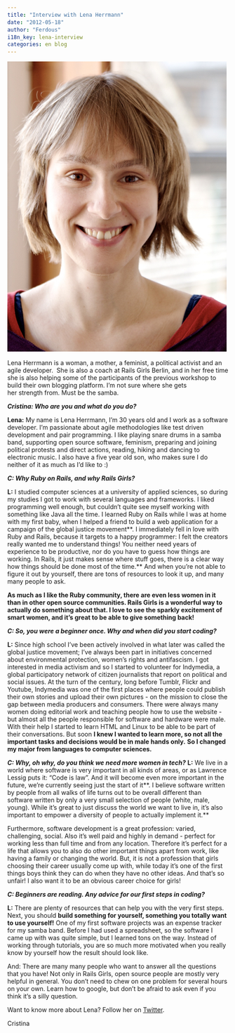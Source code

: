 ```yaml
---
title: "Interview with Lena Herrmann"
date: "2012-05-18"
author: "Ferdous"
i18n_key: lena-interview
categories: en blog
---
```


<!-- \[caption id="attachment\_506" align="aligncenter" width="226"\]![](http://railsgirlsberlin.de/wp-content/uploads/2012/08/Lena_Herrmann.jpeg "Lena_Herrmann") Lena Herrmann\[/caption\] -->

![photo of Lena Herrmann, white woman with short blonde hair.](/assets/images/Lena_Herrmann.jpeg)

Lena Herrmann is a woman, a mother, a feminist, a political activist and an agile developer.  She is also a coach at Rails Girls Berlin, and in her free time she is also helping some of the participants of the previous workshop to build their own blogging platform. I’m not sure where she gets her strength from. Must be the samba.

**_Cristina: Who are you and what do you do?_**

**Lena:** My name is Lena Herrmann, I’m 30 years old and I work as a software developer. I’m passionate about agile methodologies like test driven development and pair programming. I like playing snare drums in a samba band, supporting open source software, feminism, preparing and joining political protests and direct actions, reading, hiking and dancing to electronic music. I also have a five year old son, who makes sure I do neither of it as much as I’d like to :)

**_C: Why Ruby on Rails, and why Rails Girls?_**

**L:** I studied computer sciences at a university of applied sciences, so during my studies I got to work with several languages and frameworks. I liked programming well enough, but couldn’t quite see myself working with something like Java all the time. I learned Ruby on Rails while I was at home with my first baby, when I helped a friend to build a web application for a campaign of the global justice movement**. I immediately fell in love with Ruby and Rails, because it targets to a happy programmer: I felt the creators really wanted me to understand things! You neither need years of experience to be productive, nor do you have to guess how things are working. In Rails, it just makes sense where stuff goes, there is a clear way how things should be done most of the time.** And when you’re not able to figure it out by yourself, there are tons of resources to look it up, and many many people to ask.

**As much as I like the Ruby community, there are even less women in it than in other open source communities. Rails Girls is a wonderful way to actually do something about that. I love to see the sparkly excitement of smart women, and it’s great to be able to give something back!**

**_C: So, you were a beginner once. Why and when did you start coding?_**

**L:** Since high school I’ve been actively involved in what later was called the global justice movement; I’ve always been part in initiatives concerned about environmental protection, women’s rights and antifascism. I got interested in media activism and so I started to volunteer for Indymedia, a global participatory network of citizen journalists that report on political and social issues. At the turn of the century, long before Tumblr, Flickr and Youtube, Indymedia was one of the first places where people could publish their own stories and upload their own pictures - on the mission to close the gap between media producers and consumers. There were always many women doing editorial work and teaching people how to use the website - but almost all the people responsible for software and hardware were male. With their help I started to learn HTML and Linux to be able to be part of their conversations. But soon **I knew I wanted to learn more, so not all the important tasks and decisions would be in male hands only.** **So I changed my major from languages to computer sciences.**

**_C: Why, oh why, do you think we need more women in tech?_** **L:** We live in a world where software is very important in all kinds of areas, or as Lawrence Lessig puts it: “Code is law”. And it will become even more important in the future, we’re currently seeing just the start of it**. I believe software written by people from all walks of life turns out to be overall different than software written by only a very small selection of people (white, male, young). While it’s great to just discuss the world we want to live in, it’s also important to empower a diversity of people to actually implement it.**

Furthermore, software development is a great profession: varied, challenging, social. Also it’s well paid and highly in demand - perfect for working less than full time and from any location. Therefore it’s perfect for a life that allows you to also do other important things apart from work, like having a family or changing the world. But, it is not a profession that girls choosing their career usually come up with, while today it’s one of the first things boys think they can do when they have no other ideas. And that’s so unfair! I also want it to be an obvious career choice for girls!

**_C: Beginners are reading. Any advice for our first steps in coding?_**

**L:** There are plenty of resources that can help you with the very first steps. Next, you should **build something for yourself, something you totally want to use yourself!** One of my first software projects was an expense tracker for my samba band. Before I had used a spreadsheet, so the software I came up with was quite simple, but I learned tons on the way. Instead of working through tutorials, you are so much more motivated when you really know by yourself how the result should look like.

And: There are many many people who want to answer all the questions that you have! Not only in Rails Girls, open source people are mostly very helpful in general. You don’t need to chew on one problem for several hours on your own. Learn how to google, but don’t be afraid to ask even if you think it’s a silly question.

Want to know more about Lena? Follow her on [Twitter](https://twitter.com/kilaulena).

Cristina
